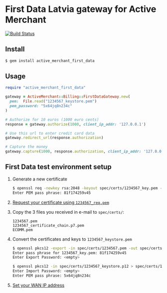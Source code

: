 First Data Latvia gateway for Active Merchant
=============================================

[![Build Status](https://travis-ci.org/ebeigarts/active_merchant_first_data.svg?branch=master)](https://travis-ci.org/ebeigarts/active_merchant_first_data)

## Install

```bash
$ gem install active_merchant_first_data
```

## Usage

```ruby
require "active_merchant_first_data"

gateway = ActiveMerchant::Billing::FirstDataGateway.new(
  pem:  File.read("1234567_keystore.pem")
  pem_password: "5x64jq8n234c"
)

# Authorize for 10 euros (1000 euro cents)
response = gateway.authorize(1000, client_ip_addr: '127.0.0.1')

# Use this url to enter credit card data
gateway.redirect_url(response.authorization)

# Capture the money
gateway.capture(1000, response.authorization, client_ip_addr: '127.0.0.1')
```

## First Data test environment setup

1. Generate a new certificate

    ```bash
    $ openssl req -newkey rsa:2048 -keyout spec/certs/1234567_key.pem -out spec/certs/1234567_req.pem -subj "/C=lv/O=example.com/CN=1234567" -outform PEM
    Enter PEM pass phrase: 81f174259v45
    ```

2. [Request your certificate using `1234567_req.pem`](https://secureshop-test.firstdata.lv/report/keystore_.do)

3. Copy the 3 files you received in e-mail to `spec/certs/`:

    ```
    1234567.pem
    1234567_certificate_chain.p7.pem
    ECOMM.pem
    ```

4. Convert the certificates and keys to `1234567_keystore.pem`

    ```bash
    $ openssl pkcs12 -export -in spec/certs/1234567.pem -out spec/certs/1234567_keystore.p12 -certfile spec/certs/ECOMM.pem -inkey spec/certs/1234567_key.pem
    Enter pass phrase for 1234567_key.pem: 81f174259v45
    Enter Export Password: <empty>
    ```

    ```bash
    $ openssl pkcs12 -in spec/certs/1234567_keystore.p12 > spec/certs/1234567_keystore.pem
    Enter Import Password: <empty>
    Enter PEM pass phrase: 5x64jq8n234c
    ```

5. [Set your WAN IP address](https://secureshop-test.firstdata.lv/report/merchantlist.do)
